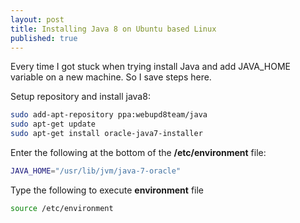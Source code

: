 ```yaml
---
layout: post
title: Installing Java 8 on Ubuntu based Linux
published: true
---
```



Every time I got stuck when trying install Java and add JAVA_HOME variable on a new machine. So I save steps here.  

Setup repository and install java8:

```bash
sudo add-apt-repository ppa:webupd8team/java
sudo apt-get update
sudo apt-get install oracle-java7-installer
```  

Enter the following at the bottom of the **/etc/environment** file:

```bash
JAVA_HOME="/usr/lib/jvm/java-7-oracle"
```    

Type the following to execute **environment** file
 
```bash
source /etc/environment
```

